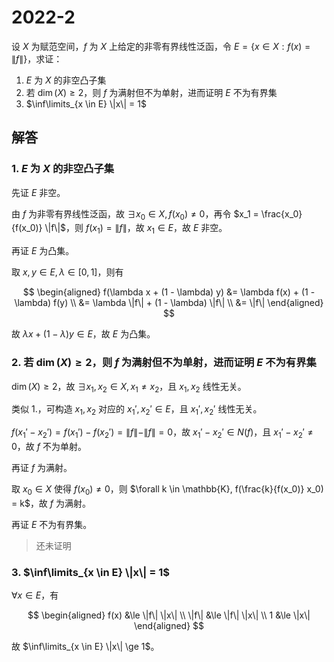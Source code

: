 # 2022-2

设 $X$ 为赋范空间，$f$ 为 $X$ 上给定的非零有界线性泛函，令 $E = \{x \in X: f(x) = \|f\|\}$，求证：

1. $E$ 为 $X$ 的非空凸子集
2. 若 $\dim(X) \ge 2$，则 $f$ 为满射但不为单射，进而证明 $E$ 不为有界集
3. $\inf\limits_{x \in E} \|x\| = 1$

## 解答

### 1. $E$ 为 $X$ 的非空凸子集

先证 $E$ 非空。

由 $f$ 为非零有界线性泛函，故 $\exists x_0 \in X, f(x_0) \ne 0$，再令 $x_1 = \frac{x_0}{f(x_0)} \|f\|$，则 $f(x_1) = \|f\|$，故 $x_1 \in E$，故 $E$ 非空。

再证 $E$ 为凸集。

取 $x, y \in E, \lambda \in [0, 1]$，则有

$$
\begin{aligned}
f(\lambda x + (1 - \lambda) y) &= \lambda f(x) + (1 - \lambda) f(y) \\
&= \lambda \|f\| + (1 - \lambda) \|f\| \\
&= \|f\|
\end{aligned}
$$

故 $\lambda x + (1 - \lambda) y \in E$，故 $E$ 为凸集。

### 2. 若 $\dim(X) \ge 2$，则 $f$ 为满射但不为单射，进而证明 $E$ 不为有界集

$\dim(X) \ge 2$，故 $\exists x_1, x_2 \in X, x_1 \ne x_2$，且 $x_1, x_2$ 线性无关。

类似 1.，可构造 $x_1, x_2$ 对应的 $x_1', x_2' \in E$，且 $x_1', x_2'$ 线性无关。

$f(x_1' - x_2') = f(x_1') - f(x_2') = \|f\| - \|f\| = 0$，故 $x_1' - x_2' \in N(f)$，且 $x_1' - x_2' \ne 0$，故 $f$ 不为单射。

再证 $f$ 为满射。

取 $x_0 \in X$ 使得 $f(x_0) \ne 0$，则 $\forall k \in \mathbb{K}, f(\frac{k}{f(x_0)} x_0) = k$，故 $f$ 为满射。

再证 $E$ 不为有界集。

> 还未证明

### 3. $\inf\limits_{x \in E} \|x\| = 1$

$\forall x \in E$，有

$$
\begin{aligned}
f(x) &\le \|f\| \|x\| \\
\|f\| &\le \|f\| \|x\| \\
1 &\le \|x\|
\end{aligned}
$$

故 $\inf\limits_{x \in E} \|x\| \ge 1$。
